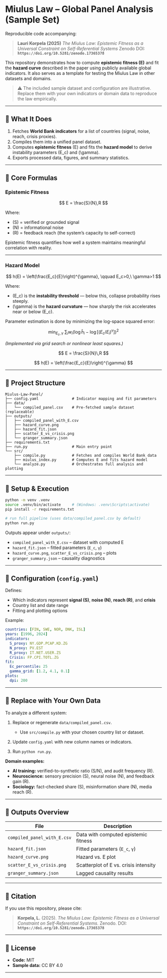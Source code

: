 # Miulus Law – Global Panel Analysis (Sample Set)

Reproducible code accompanying:

> **Lauri Korpela (2025)**
> *The Miulus Law: Epistemic Fitness as a Universal Constraint on Self-Referential Systems*
> Zenodo DOI: **`https://doi.org/10.5281/zenodo.17365378`**

This repository demonstrates how to compute **epistemic fitness (E)** and fit the **hazard curve** described in the paper using publicly available global indicators.
It also serves as a template for testing the Miulus Law in other datasets and domains.

> ⚠️ The included sample dataset and configuration are illustrative. Replace them with your own indicators or domain data to reproduce the law empirically.

---

## 🔹 What It Does

1. Fetches **World Bank indicators** for a list of countries (signal, noise, reach, crisis proxies).
2. Compiles them into a unified panel dataset.
3. Computes **epistemic fitness** (E) and fits the **hazard model** to derive instability parameters (E_c) and (\gamma).
4. Exports processed data, figures, and summary statistics.

---

## 🔹 Core Formulas

### Epistemic Fitness

$$
E = \frac{S}{N},R
$$

Where:

* (S) = verified or grounded signal
* (N) = informational noise
* (R) = feedback reach (the system’s capacity to self-correct)

Epistemic fitness quantifies how well a system maintains meaningful correlation with reality.

---

### Hazard Model

$$
h(E) = \left(\frac{E_c}{E}\right)^{\gamma}, \qquad E_c>0,\ \gamma>1
$$

Where:

* (E_c) is the **instability threshold** — below this, collapse probability rises steeply.
* (\gamma) is the **hazard curvature** — how sharply the risk accelerates near or below (E_c).

Parameter estimation is done by minimizing the log-space squared error:

$$
\min_{E_c,\gamma}\ \sum_i w_i\Big(\log \hat h_i - \log \big[(E_c/E_i)^{\gamma}\big]\Big)^2
$$

*(Implemented via grid search or nonlinear least squares.)*

$$
E = \frac{S}{N}\,R
$$

$$
h(E) = \left(\frac{E_c}{E}\right)^{\gamma}
$$


---

## 🔹 Project Structure

```
Miulus-Law-Panel/
├── config.yaml               # Indicator mapping and fit parameters
├── data/
│   └── compiled_panel.csv    # Pre-fetched sample dataset (replaceable)
├── outputs/
│   ├── compiled_panel_with_E.csv
│   ├── hazard_curve.png
│   ├── hazard_fit.json
│   ├── scatter_E_vs_crisis.png
│   └── granger_summary.json
├── requirements.txt
├── run.py                    # Main entry point
└── src/
    ├── compile.py            # Fetches and compiles World Bank data
    ├── miulus_index.py       # Computes E and fits hazard model
    └── analyze.py            # Orchestrates full analysis and plotting
```

---

## 🔹 Setup & Execution

```bash
python -m venv .venv
source .venv/bin/activate     # (Windows: .venv\Scripts\activate)
pip install -r requirements.txt

# run full pipeline (uses data/compiled_panel.csv by default)
python run.py
```

Outputs appear under `outputs/`:

* `compiled_panel_with_E.csv` – dataset with computed E
* `hazard_fit.json` – fitted parameters (`E_c`, `γ`)
* `hazard_curve.png`, `scatter_E_vs_crisis.png` – plots
* `granger_summary.json` – causality diagnostics

---

## 🔹 Configuration (`config.yaml`)

Defines:

* Which indicators represent **signal (S)**, **noise (N)**, **reach (R)**, and **crisis**
* Country list and date range
* Fitting and plotting options

Example:

```yaml
countries: [FIN, SWE, NOR, DNK, ISL]
years: [1996, 2024]
indicators:
  S_proxy: NY.GDP.PCAP.KD.ZG
  N_proxy: PV.EST
  R_proxy: IT.NET.USER.ZS
  Crisis: FP.CPI.TOTL.ZG
fit:
  Ec_percentile: 25
  gamma_grid: [1.2, 4.1, 0.1]
plots:
  dpi: 200
```

---

## 🔹 Replace with Your Own Data

To analyze a different system:

1. Replace or regenerate `data/compiled_panel.csv`.

   * Use `src/compile.py` with your chosen country list or dataset.
2. Update `config.yaml` with new column names or indicators.
3. Run `python run.py`.

**Domain examples:**

* **AI training:** verified-to-synthetic ratio (S/N), and audit frequency (R).
* **Neuroscience:** sensory precision (S), neural noise (N), and feedback gain (R).
* **Sociology:** fact-checked share (S), misinformation share (N), media reach (R).

---

## 🔹 Outputs Overview

| File                        | Description                           |
| --------------------------- | ------------------------------------- |
| `compiled_panel_with_E.csv` | Data with computed epistemic fitness  |
| `hazard_fit.json`           | Fitted parameters (`E_c`, `γ`)        |
| `hazard_curve.png`          | Hazard vs. E plot                     |
| `scatter_E_vs_crisis.png`   | Scatterplot of E vs. crisis intensity |
| `granger_summary.json`      | Lagged causality results              |

---

## 🔹 Citation

If you use this repository, please cite:

> **Korpela, L.** (2025). *The Miulus Law: Epistemic Fitness as a Universal Constraint on Self-Referential Systems.* Zenodo. DOI: **`https://doi.org/10.5281/zenodo.17365378`**

---

## 🔹 License

* **Code:** MIT
* **Sample data:** CC BY 4.0

---
